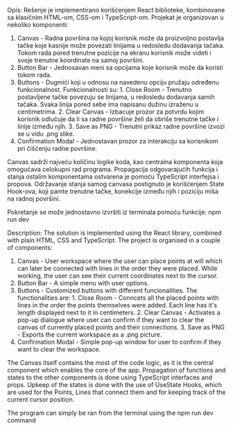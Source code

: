 Opis:
Rešenje je implementirano korišćenjem React biblioteke, kombinovane sa klasičnim HTML-om, CSS-om i TypeScript-om.
Projekat je organizovan u nekoliko komponenti:
1. Canvas - Radna površina na kojoj korisnik može da proizvoljno postavlja tačke koje kasnije može povezati linijama u redosledu dodavanja tačaka. Tokom rada pored trenutne pozicije na ekranu korisnik može videti i svoje trenutne koordinate na samoj površini.
2. Button Bar - Jednosavan meni sa opcijama koje korisnik može da koristi tokom rada.
3. Buttons - Dugmići koji u odnosu na navedenu opciju pružaju određenu funkcionalnost. Funkcionalnosti su: 1. Close Room - Trenutno postavljene tačke povezuju se linijama, u redosledu dodavanja samih tačaka. Svaka linija pored sebe ima napisanu dužinu izraženu u centimetrima. 2. Clear Canvas - Izbacuje prozor za potvrdu kojim korisnik odlučuje da li sa radne površine želi da obriše trenutne tačke i linije između njih. 3. Save as PNG - Trenutni prikaz radne površine izvozi se u vidu .png slike.
4. Confirmation Modal - Jednostavan prozor za interakciju sa korisnikom pri čišćenju radne površine.

Canvas sadrži najveću količinu logike koda, kao centralna komponenta koja omogućava celokupni rad programa. Propagacija odgovarajućih funkcija i stanja ostalim komponentama ostvarena je pomoću TypeScript interfejsa i propova. Održavanje stanja samog canvasa postignuto je korišćenjem State Hook-ova, koji pamte trenutne tačke, konekcije između njih i poziciju miša na radnoj površini.

Pokretanje se može jednostavno izvršiti iz terminala pomoću funkcije: npm run dev

Description:
The solution is implemented using the React library, combined with plain HTML, CSS and TypeScript.
The project is organised in a couple of components:
1. Canvas - User workspace where the user can place points at will which can later be connected with lines in the order they were placed. While working, the user can see their current coordinates next to the cursor.
2. Button Bar - A simple menu with user options.
3. Buttons - Customized buttons with different funcionalities. The functionalities are: 1. Close Room - Conncets all the placed points with lines in the order the points themselves were added. Each line has it's length displayed next to it in centimeters. 2. Clear Canvas - Activates a pop-up dialogue where user can confirm if they want to clear the canvas of currently placed points and their connections. 3. Save as PNG - Exports the current workspace as a .png picture.
4. Confirmation Modal - Simple pop-up window for user to confirm if they want to clear the workspace.

The Canvas itself contains the most of the code logic, as it is the central component which enables the core of the app. Propagation of functions and states to the other components is done using TypeScript interfaces and props. Upkeep of the states is done with the use of UseState Hooks, which are used for the Points, Lines that connect them and for keeping track of the current cursor position.

The program can simply be ran from the terminal using the npm run dev command
